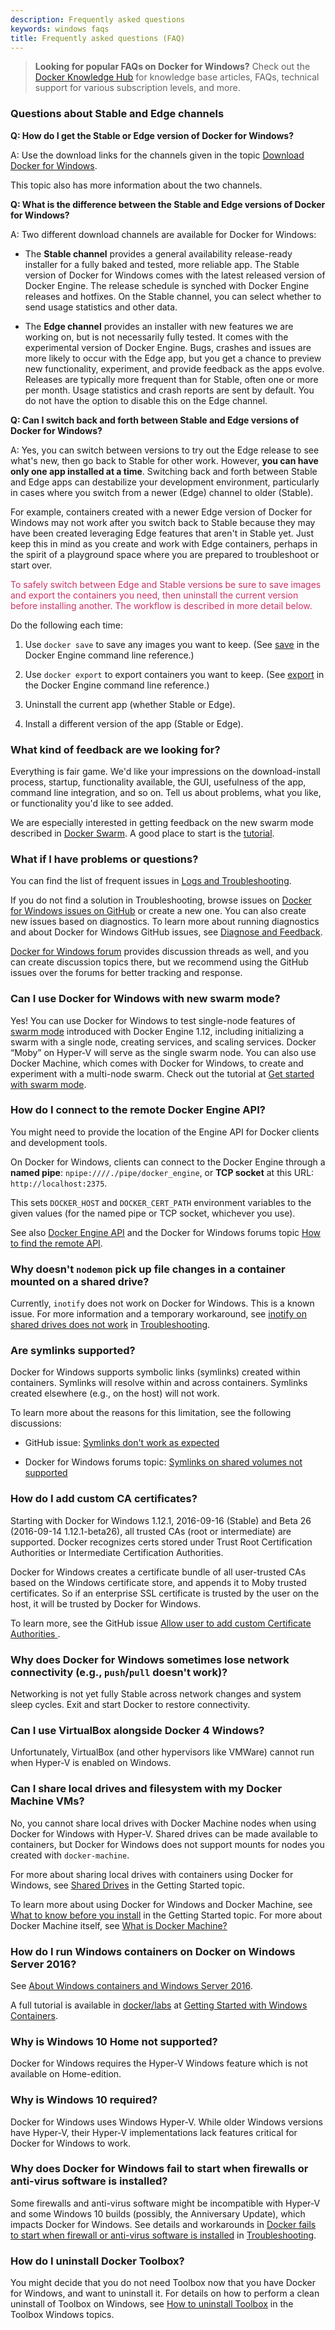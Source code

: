 ```yaml
---
description: Frequently asked questions
keywords: windows faqs
title: Frequently asked questions (FAQ)
---
```


>**Looking for popular FAQs on Docker for Windows?** Check out the [Docker
Knowledge Hub](http://success.docker.com/) for knowledge base articles, FAQs,
technical support for various subscription levels, and more.

### Questions about Stable and Edge channels

**Q: How do I get the Stable or Edge version of Docker for Windows?**

A: Use the download links for the channels given in the topic
[Download Docker for Windows](/docker-for-windows/install.md#download-docker-for-windows).

This topic also has more information about the two channels.

**Q: What is the difference between the Stable and Edge versions of Docker for Windows?**

A: Two different download channels are available for Docker for Windows:

* The **Stable channel** provides a general availability release-ready installer
  for a fully baked and tested, more reliable app. The Stable version of Docker
  for Windows comes with the latest released version of Docker Engine. The
  release schedule is synched with Docker Engine releases and hotfixes.  On the
  Stable channel, you can select whether to send usage statistics and other data.

* The **Edge channel** provides an installer with new features we are working on,
  but is not necessarily fully tested. It comes with the experimental version of
  Docker Engine. Bugs, crashes and issues are more likely to occur with the Edge
  app, but you get a chance to preview new functionality, experiment, and provide
  feedback as the apps evolve. Releases are typically more frequent than for
  Stable, often one or more per month. Usage statistics and crash reports are
  sent by default. You do not have the option to disable this on the Edge channel.

**Q: Can I switch back and forth between Stable and Edge versions of Docker for Windows?**

A: Yes, you can switch between versions to try out the Edge release to see
what's new, then go back to Stable for other work. However, **you can have only
one app installed at a time**. Switching back and forth between Stable and Edge
apps can destabilize your development environment, particularly in cases where
you switch from a newer (Edge) channel to older (Stable).

For example, containers created with a newer Edge version of Docker for Windows
may not work after you switch back to Stable because they may have been created
leveraging Edge features that aren't in Stable yet. Just keep this in mind as
you create and work with Edge containers, perhaps in the spirit of a playground
space where you are prepared to troubleshoot or start over.

<font color="#CC3366">To safely switch between Edge and Stable versions be sure
to save images and export the containers you need, then uninstall the current
version before installing another. The workflow is described in more detail
below.</font><br>

Do the following each time:

1.  Use `docker save` to save any images you want to keep. (See
    [save](/engine/reference/commandline/save.md) in the Docker Engine command
    line reference.)

2.  Use `docker export` to export containers you want to keep. (See
    [export](/engine/reference/commandline/export.md) in the Docker Engine command
    line reference.)

3.  Uninstall the current app (whether Stable or Edge).

4.  Install a different version of the app (Stable or Edge).

### What kind of feedback are we looking for?

Everything is fair game. We'd like your impressions on the download-install
process, startup, functionality available, the GUI, usefulness of the app,
command line integration, and so on. Tell us about problems, what you like, or
functionality you'd like to see added.

We are especially interested in getting feedback on the new swarm mode described
in [Docker Swarm](/engine/swarm/index.md). A good place to start is the
[tutorial](/engine/swarm/swarm-tutorial/index.md).

### What if I have problems or questions?

You can find the list of frequent issues in
[Logs and Troubleshooting](/docker-for-windows/troubleshoot.md).

If you do not find a solution in Troubleshooting, browse issues on [Docker for
Windows issues on GitHub](https://github.com/docker/for-win/issues) or create a
new one. You can also create new issues based on diagnostics. To learn more
about running diagnostics and about Docker for Windows GitHub issues, see
[Diagnose and Feedback](/docker-for-windows/index.md#diagnose-and-feedback).

[Docker for Windows forum](https://forums.docker.com/c/docker-for-windows)
provides discussion threads as well, and you can create discussion topics there,
but we recommend using the GitHub issues over the forums for better tracking and
response.

### Can I use Docker for Windows with new swarm mode?

Yes! You can use Docker for Windows to test single-node features of
[swarm mode](/engine/swarm/index.md) introduced with Docker Engine 1.12, including
initializing a swarm with a single node, creating services, and scaling
services. Docker “Moby” on Hyper-V will serve as the single swarm node. You can
also use Docker Machine, which comes with Docker for Windows, to create and
experiment with a multi-node swarm. Check out the tutorial at
[Get started with swarm mode](/engine/swarm/swarm-tutorial/index.md).

### How do I connect to the remote Docker Engine API?

You might need to provide the location of the Engine API for Docker clients and development tools.

On Docker for Windows, clients can connect to the Docker Engine through a **named pipe**: `npipe:////./pipe/docker_engine`, or **TCP socket** at this URL: `http://localhost:2375`.

This sets `DOCKER_HOST` and `DOCKER_CERT_PATH` environment variables to the given values (for the named pipe or TCP socket, whichever you use).

See also [Docker Engine API](/engine/api.md) and the Docker for Windows forums
topic
[How to find the remote API](https://forums.docker.com/t/how-to-find-the-remote-api/20988).

### Why doesn't `nodemon` pick up file changes in a container mounted on a shared drive?

Currently, `inotify` does not work on Docker for Windows. This is a known issue.
For more information and a temporary workaround, see [inotify on shared drives
does not work](troubleshoot.md#inotify-on-shared-drives-does-not-work) in
[Troubleshooting](/docker-for-windows/troubleshoot.md).

### Are symlinks supported?

Docker for Windows supports symbolic links (symlinks) created within containers.
Symlinks will resolve within and across containers.
Symlinks created elsewhere (e.g., on the host) will not work.

To learn more about the reasons for this limitation, see the following discussions:

* GitHub issue:
  [Symlinks don't work as expected](https://github.com/docker/for-win/issues/109#issuecomment-251307391)

* Docker for Windows forums topic:
  [Symlinks on shared volumes not supported](https://forums.docker.com/t/symlinks-on-shared-volumes-not-supported/9288)

### How do I add custom CA certificates?

Starting with Docker for Windows 1.12.1, 2016-09-16 (Stable) and Beta 26
(2016-09-14 1.12.1-beta26), all trusted CAs (root or intermediate) are
supported. Docker recognizes certs stored under Trust Root Certification
Authorities or Intermediate Certification Authorities.

Docker for Windows creates a certificate bundle of all user-trusted CAs based on
the Windows certificate store, and appends it to Moby trusted certificates. So
if an enterprise SSL certificate is trusted by the user on the host, it will be
trusted by Docker for Windows.

To learn more, see the GitHub issue [Allow user to add custom Certificate
Authorities ](https://github.com/docker/for-win/issues/48).

### Why does Docker for Windows sometimes lose network connectivity (e.g., `push`/`pull` doesn't work)?

Networking is not yet fully Stable across network changes and system sleep
cycles. Exit and start Docker to restore connectivity.

### Can I use VirtualBox alongside Docker 4 Windows?

Unfortunately, VirtualBox (and other hypervisors like VMWare) cannot run when
Hyper-V is enabled on Windows.

### Can I share local drives and filesystem with my Docker Machine VMs?

No, you cannot share local drives with Docker Machine nodes when using Docker
for Windows with Hyper-V. Shared drives can be made available to containers, but
Docker for Windows does not support mounts for nodes you created with
`docker-machine`.

For more about sharing local drives with containers using Docker for Windows,
see [Shared Drives](/docker-for-windows/index.md#shared-drives) in the Getting
Started topic.

To learn more about using Docker for Windows and Docker Machine, see
[What to know before you install](install.md#what-to-know-before-you-install) in the Getting Started topic. For more about Docker Machine itself, see
[What is Docker Machine?](/machine/overview.md#what-is-docker-machine)

### How do I run Windows containers on Docker on Windows Server 2016?

See [About Windows containers and Windows Server
2016](index.md#about-windows-containers-and-windows-server-2016).

A full tutorial is available in [docker/labs](https://github.com/docker/labs) at
[Getting Started with Windows
Containers](https://github.com/docker/labs/blob/master/windows/windows-containers/README.md).

### Why is Windows 10 Home not supported?

Docker for Windows requires the Hyper-V Windows feature which is not
available on Home-edition.

### Why is Windows 10 required?

Docker for Windows uses Windows Hyper-V. While older Windows versions have
Hyper-V, their Hyper-V implementations lack features critical for Docker for
Windows to work.

### Why does Docker for Windows fail to start when firewalls or anti-virus software is installed?

Some firewalls and anti-virus software might be incompatible with Hyper-V and
some Windows 10 builds  (possibly, the Anniversary Update), which impacts Docker
for Windows. See details and workarounds in
[Docker fails to start when firewall or anti-virus software is installed](troubleshoot.md#docker-fails-to-start-when-firewall-or-anti-virus-software-is-installed)
in [Troubleshooting](/docker-for-windows/troubleshoot.md).

### How do I uninstall Docker Toolbox?

You might decide that you do not need Toolbox now that you have Docker for Windows, and want to uninstall it. For
details on how to perform a clean uninstall of Toolbox on Windows, see
[How to uninstall Toolbox](/toolbox/toolbox_install_windows.md#how-to-uninstall-toolbox)
in the Toolbox Windows topics.
